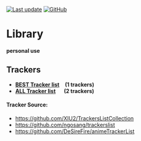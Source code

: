 [![Last update](https://img.shields.io/badge/Last%20update-2023/08/06-%232ea043?style=flat-square&logo=github)](#)
[![GitHub](https://img.shields.io/github/license/BoxMiao007/Library?style=flat-square&color=blue&logo=github)](https://raw.githubusercontent.com/BoxMiao007/Library/main/LICENSE)

# Library
**personal use**

## Trackers

* **[BEST Tracker list](https://raw.githubusercontent.com/BoxMiao007/Library/main/Trackers/trackers_best.txt)**  &ensp; **(1 trackers)**
* **[ALL Tracker list](https://raw.githubusercontent.com/BoxMiao007/Library/main/Trackers/trackers.txt)**  &emsp; **(2 trackers)**

#### Tracker Source:
* https://github.com/XIU2/TrackersListCollection
* https://github.com/ngosang/trackerslist
* https://github.com/DeSireFire/animeTrackerList
